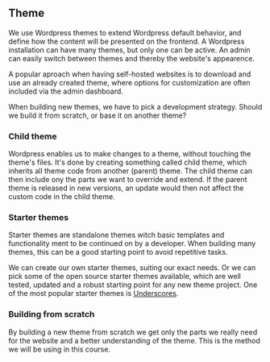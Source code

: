 ## Theme

We use Wordpress themes to extend Wordpress default behavior, and define how the content will be presented on the frontend. A Wordpress installation can have many themes, but only one can be active. An admin can easily switch between themes and thereby the website's appearence.

A popular aproach when having self-hosted websites is to download and use an already created theme, where options for customization are often included via the admin dashboard.

When building new themes, we have to pick a development strategy. Should we build it from scratch, or base it on another theme?

### Child theme
Wordpress enables us to make changes to a theme, without touching the theme's files. It's done by creating something called child theme, which inherits all theme code from another (parent) theme. The child theme can then include ony the parts we want to override and extend. If the parent theme is released in new versions, an update would then not affect the custom code in the child theme.

### Starter themes
Starter themes are standalone themes witch basic templates and functionality ment to be continued on by a developer. When building many themes, this can be a good starting point to avoid repetitive tasks.

We can create our own starter themes, suiting our exact needs. Or we can pick some of the open source starter themes available, which are well tested, updated and a robust starting point for any new theme project. One of the most popular starter themes is [Underscores](http://underscores.me/ "Underscores project").

### Building from scratch
By building a new theme from scratch we get only the parts we really need for the website and a better understanding of the theme. This is the method we will be using in this course.
